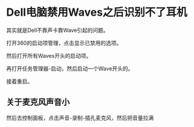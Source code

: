 # Dell电脑禁用Waves之后识别不了耳机

其实就是Dell不靠声卡靠Wave引起的问题。

打开360的启动项管理，点击显示已禁用的选项。

然后打开所有Waves开头的启动项。

再打开任务管理器-启动，然后启动一个Wave开头的。

接着重启。

## 关于麦克风声音小

然后去控制面板，点击声音-录制-插孔麦克风，然后把音量拉满